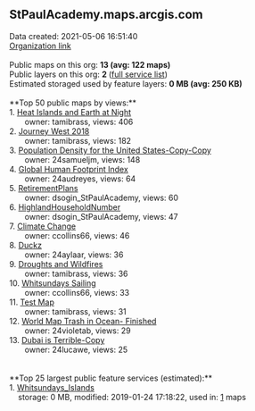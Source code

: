 <h2>StPaulAcademy.maps.arcgis.com</h2> Data created: 2021-05-06 16:51:40 <br /><a target='new' href='https://StPaulAcademy.maps.arcgis.com'>Organization link</a><br /><br />Public maps on this org: <b>13 (avg: 122 maps)</b><br />Public layers on this org: <b>2 </b>(<a target='new' href='https://services.arcgis.com/kWCfx9n3C9gCzKTN/ArcGIS/rest/services'>full service list</a>)<br />Estimated storaged used by feature layers: <b>0 MB (avg: 250 KB)</b><br /><br />**Top 50 public maps by views:**<br />  1. <a target='new' href='https://www.arcgis.com/home/item.html?id=eccfbe74f65248cf9324ed9e4fbc7602'>Heat Islands and Earth at Night</a> <br />  &nbsp;&nbsp;&nbsp;&nbsp; &nbsp;&nbsp;owner: tamibrass, views: 406<br />  2. <a target='new' href='https://www.arcgis.com/home/item.html?id=64733291c4884093944b945f945b9a96'>Journey West 2018</a> <br />  &nbsp;&nbsp;&nbsp;&nbsp; &nbsp;&nbsp;owner: tamibrass, views: 182<br />  3. <a target='new' href='https://www.arcgis.com/home/item.html?id=22433dc5903b40fe816d387a079a85f8'>Population Density for the United States-Copy-Copy</a> <br />  &nbsp;&nbsp;&nbsp;&nbsp; &nbsp;&nbsp;owner: 24samueljm, views: 148<br />  4. <a target='new' href='https://www.arcgis.com/home/item.html?id=c6473c257a1041bebe12fc69b60cec6d'>Global Human Footprint Index</a> <br />  &nbsp;&nbsp;&nbsp;&nbsp; &nbsp;&nbsp;owner: 24audreyes, views: 64<br />  5. <a target='new' href='https://www.arcgis.com/home/item.html?id=c011d7d9cbf94a538f82f9af5d8a78de'>RetirementPlans</a> <br />  &nbsp;&nbsp;&nbsp;&nbsp; &nbsp;&nbsp;owner: dsogin_StPaulAcademy, views: 60<br />  6. <a target='new' href='https://www.arcgis.com/home/item.html?id=801c5052a9334fd2b34726963802641c'>HighlandHouseholdNumber</a> <br />  &nbsp;&nbsp;&nbsp;&nbsp; &nbsp;&nbsp;owner: dsogin_StPaulAcademy, views: 47<br />  7. <a target='new' href='https://www.arcgis.com/home/item.html?id=8d2ec6d095d64fe085e053de54221d07'>Climate Change</a> <br />  &nbsp;&nbsp;&nbsp;&nbsp; &nbsp;&nbsp;owner: ccollins66, views: 46<br />  8. <a target='new' href='https://www.arcgis.com/home/item.html?id=7d75ab64827a491694649c2785088e6b'>Duckz</a> <br />  &nbsp;&nbsp;&nbsp;&nbsp; &nbsp;&nbsp;owner: 24aylaar, views: 36<br />  9. <a target='new' href='https://www.arcgis.com/home/item.html?id=7760426255cc481ba3a76db08ca64b1a'>Droughts and Wildfires</a> <br />  &nbsp;&nbsp;&nbsp;&nbsp; &nbsp;&nbsp;owner: tamibrass, views: 36<br />  10. <a target='new' href='https://www.arcgis.com/home/item.html?id=2e3b45f481894a6585c14dfbf3443021'>Whitsundays Sailing</a> <br />  &nbsp;&nbsp;&nbsp;&nbsp; &nbsp;&nbsp;owner: ccollins66, views: 33<br />  11. <a target='new' href='https://www.arcgis.com/home/item.html?id=c46070e3e07d4c38a29f2061f8c844ee'>Test Map</a> <br />  &nbsp;&nbsp;&nbsp;&nbsp; &nbsp;&nbsp;owner: tamibrass, views: 31<br />  12. <a target='new' href='https://www.arcgis.com/home/item.html?id=bd6e5fadf8454e0b8ba7702bd6f8e2dc'>World Map Trash in Ocean- Finished</a> <br />  &nbsp;&nbsp;&nbsp;&nbsp; &nbsp;&nbsp;owner: 24violetab, views: 29<br />  13. <a target='new' href='https://www.arcgis.com/home/item.html?id=2dc2472797e748d19ccad31165de3e7f'>Dubai is Terrible-Copy</a> <br />  &nbsp;&nbsp;&nbsp;&nbsp; &nbsp;&nbsp;owner: 24lucawe, views: 25<br /><br /><br />**Top 25 largest public feature services (estimated):**<br /> 1. <a target='new' href='https://www.arcgis.com/home/item.html?id=22002af6530444c097987a370397a039'>Whitsundays_Islands</a><br /> &nbsp;&nbsp;&nbsp;&nbsp;storage: 0 MB, modified: 2019-01-24 17:18:22,  used in: <a target='new' href='https://ed-ind-tb.s3-us-west-1.amazonaws.com/ADI/22002af6530444c097987a370397a039.html'> 1</a> maps<br />